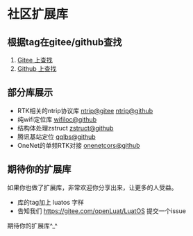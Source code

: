 # 社区扩展库

## 根据tag在gitee/github查找

1. [Gitee 上查找](https://gitee.com/explore/topic/LuatOS)
2. [Github 上查找](https://github.com/topics/luatos)

## 部分库展示


* RTK相关的ntrip协议库 [ntrip@gitee](https://gitee.com/wendal/luatos-lib-ntrip) [ntrip@github](https://github.com/wendal/luatos-lib-ntrip)
* 纯wifi定位库 [wifiloc@github](https://github.com/wendal/luatos-lib-wifiloc)
* 结构体处理zstruct [zstruct@github](https://github.com/wendal/luatos-lib-zstruct)
* 腾讯基站定位 [qqlbs@github](https://github.com/wendal/luatos-lib-qqlbs)
* OneNet的单频RTK对接 [onenetcors@github](https://github.com/wendal/luatos-lib-onenetcors)

## 期待你的扩展库

如果你也做了扩展库，非常欢迎你分享出来，让更多的人受益。

* 库的tag加上 luatos 字样
* 告知我们 https://gitee.com/openLuat/LuatOS 提交一个issue

期待你的扩展库^_^
